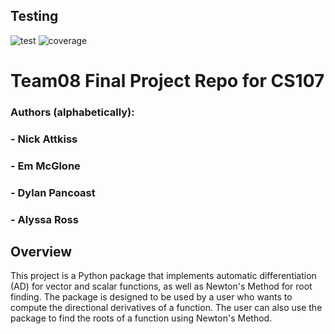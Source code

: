 ## Testing
![test](https://code.harvard.edu/CS107/team08/actions/workflows/test.yml/badge.svg)
![coverage](https://code.harvard.edu/CS107/team08/actions/workflows/coverage.yml/badge.svg)

# Team08 Final Project Repo for CS107
### Authors (alphabetically):
###   - Nick Attkiss
###   - Em McGlone
###   - Dylan Pancoast
###   - Alyssa Ross

## Overview
This project is a Python package that implements automatic differentiation (AD) for vector and scalar functions, as well as Newton's Method for root finding. The package is designed to be used by a user who wants to compute the directional derivatives of a function. The user can also use the package to find the roots of a function using Newton's Method.



